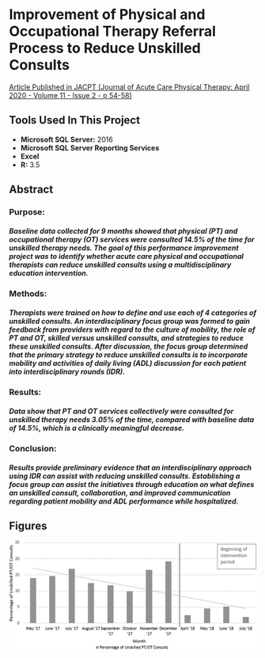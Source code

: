 # Improvement of Physical and Occupational Therapy Referral Process to Reduce Unskilled Consults
[Article Published in JACPT (Journal of Acute Care Physical Therapy: April 2020 - Volume 11 - Issue 2 - p 54-58)](https://journals.lww.com/jacpt/Fulltext/2020/04000/Improvement_of_Physical_and_Occupational_Therapy.2.aspx)

## Tools Used In This Project
- **Microsoft SQL Server:** 2016
- **Microsoft SQL Server Reporting Services** 
- **Excel**
- **R:** 3.5

## Abstract

### Purpose: 

##### Baseline data collected for 9 months showed that physical (PT) and occupational therapy (OT) services were consulted 14.5% of the time for unskilled therapy needs. The goal of this performance improvement project was to identify whether acute care physical and occupational therapists can reduce unskilled consults using a multidisciplinary education intervention.

### Methods: 

##### Therapists were trained on how to define and use each of 4 categories of unskilled consults. An interdisciplinary focus group was formed to gain feedback from providers with regard to the culture of mobility, the role of PT and OT, skilled versus unskilled consults, and strategies to reduce these unskilled consults. After discussion, the focus group determined that the primary strategy to reduce unskilled consults is to incorporate mobility and activities of daily living (ADL) discussion for each patient into interdisciplinary rounds (IDR).

### Results: 

##### Data show that PT and OT services collectively were consulted for unskilled therapy needs 3.05% of the time, compared with baseline data of 14.5%, which is a clinically meaningful decrease.

### Conclusion: 

##### Results provide preliminary evidence that an interdisciplinary approach using IDR can assist with reducing unskilled consults. Establishing a focus group can assist the initiatives through education on what defines an unskilled consult, collaboration, and improved communication regarding patient mobility and ADL performance while hospitalized.


## Figures

<img src="https://github.com/abrambeyer/Research_Publications_Conference_Presentations_Posters/blob/main/improvement_of_physical_and_occupational_therapy_referral_process/Percentage%20of%20Unskilled%20PT_OT%20Consults%20from%20May%2017%20July%2018.jpeg" width=500>
